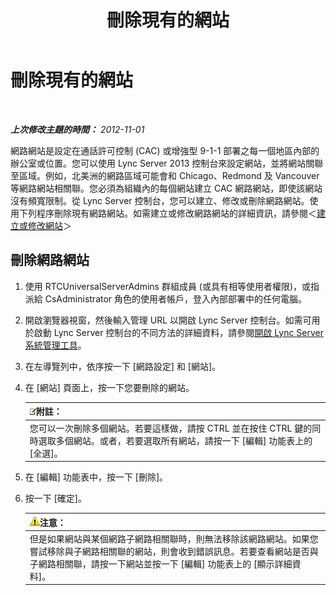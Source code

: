 ﻿---
title: 刪除現有的網站
TOCTitle: 刪除現有的網站
ms:assetid: 2762149b-3572-4513-b838-beda7fa9e81e
ms:mtpsurl: https://technet.microsoft.com/zh-tw/library/JJ688001(v=OCS.15)
ms:contentKeyID: 49889986
ms.date: 08/10/2015
mtps_version: v=OCS.15
ms.translationtype: HT
---

# 刪除現有的網站

 

_**上次修改主題的時間：** 2012-11-01_

網路網站是設定在通話許可控制 (CAC) 或增強型 9-1-1 部署之每一個地區內部的辦公室或位置。您可以使用 Lync Server 2013 控制台來設定網站，並將網站關聯至區域。例如，北美洲的網路區域可能會和 Chicago、Redmond 及 Vancouver 等網路網站相關聯。您必須為組織內的每個網站建立 CAC 網路網站，即使該網站沒有頻寬限制。從 Lync Server 控制台，您可以建立、修改或刪除網路網站。使用下列程序刪除現有網路網站。如需建立或修改網路網站的詳細資訊，請參閱＜[建立或修改網站](lync-server-2013-creating-or-modifying-network-sites.md)＞

## 刪除網路網站

1.  使用 RTCUniversalServerAdmins 群組成員 (或具有相等使用者權限)，或指派給 CsAdministrator 角色的使用者帳戶，登入內部部署中的任何電腦。

2.  開啟瀏覽器視窗，然後輸入管理 URL 以開啟 Lync Server 控制台。如需可用於啟動 Lync Server 控制台的不同方法的詳細資料，請參閱[開啟 Lync Server 系統管理工具](lync-server-2013-open-lync-server-administrative-tools.md)。

3.  在左導覽列中，依序按一下 \[網路設定\] 和 \[網站\]。

4.  在 \[網站\] 頁面上，按一下您要刪除的網站。
    
    <table>
    <thead>
    <tr class="header">
    <th><img src="images/Gg398811.note(OCS.15).gif" title="note" alt="note" />附註：</th>
    </tr>
    </thead>
    <tbody>
    <tr class="odd">
    <td>您可以一次刪除多個網站。若要這樣做，請按 CTRL 並在按住 CTRL 鍵的同時選取多個網站。或者，若要選取所有網站，請按一下 [編輯] 功能表上的 [全選]。</td>
    </tr>
    </tbody>
    </table>


5.  在 \[編輯\] 功能表中，按一下 \[刪除\]。

6.  按一下 \[確定\]。
    
    <table>
    <thead>
    <tr class="header">
    <th><img src="images/Hh202161.warning(OCS.15).gif" title="warning" alt="warning" />注意：</th>
    </tr>
    </thead>
    <tbody>
    <tr class="odd">
    <td>但是如果網站與某個網路子網路相關聯時，則無法移除該網路網站。如果您嘗試移除與子網路相關聯的網站，則會收到錯誤訊息。若要查看網站是否與子網路相關聯，請按一下網站並按一下 [編輯] 功能表上的 [顯示詳細資料]。</td>
    </tr>
    </tbody>
    </table>

